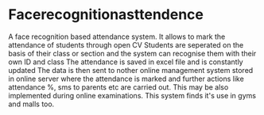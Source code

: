 # Facerecognitionasttendence
A face recognition based attendance system. 
It allows to mark the attendance of students through open CV
Students are seperated on the basis of their class or section and the system can recognise them with their own ID and class
The attendance is saved in excel file and is constantly updated
The data is then sent to nother online management system stored in online server where the attendance is marked
and further actions like attendance %, sms to parents etc are carried out.
This may be also implemented during online examinations.
This system finds it's use in gyms and malls too.
